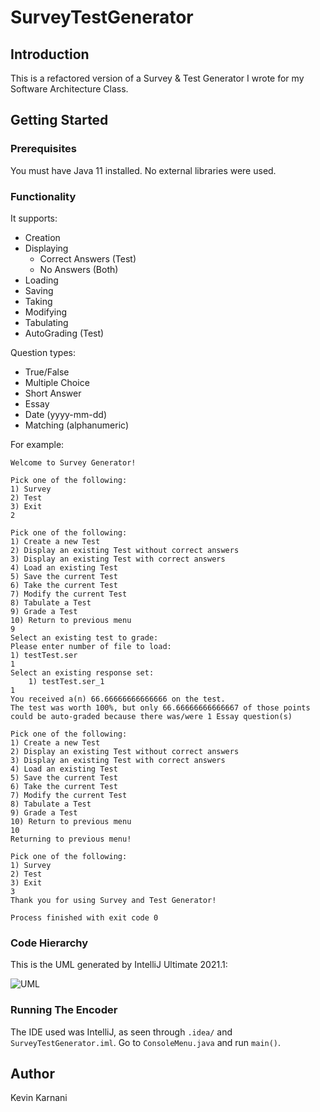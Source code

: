 # SurveyTestGenerator

## Introduction

This is a refactored version of a Survey & Test Generator I wrote for my Software Architecture Class.

## Getting Started

### Prerequisites

You must have Java 11 installed. No external libraries were used.

### Functionality

It supports:

* Creation
* Displaying
  * Correct Answers (Test)
  * No Answers (Both)
* Loading
* Saving
* Taking
* Modifying
* Tabulating
* AutoGrading (Test)

Question types:

* True/False
* Multiple Choice
* Short Answer
* Essay
* Date (yyyy-mm-dd)
* Matching (alphanumeric)

For example:

```
Welcome to Survey Generator!

Pick one of the following:
1) Survey
2) Test
3) Exit
2

Pick one of the following:
1) Create a new Test
2) Display an existing Test without correct answers
3) Display an existing Test with correct answers
4) Load an existing Test
5) Save the current Test
6) Take the current Test
7) Modify the current Test
8) Tabulate a Test
9) Grade a Test
10) Return to previous menu
9
Select an existing test to grade:
Please enter number of file to load: 
1) testTest.ser
1
Select an existing response set:
	1) testTest.ser_1
1
You received a(n) 66.66666666666666 on the test.
The test was worth 100%, but only 66.66666666666667 of those points could be auto-graded because there was/were 1 Essay question(s)

Pick one of the following:
1) Create a new Test
2) Display an existing Test without correct answers
3) Display an existing Test with correct answers
4) Load an existing Test
5) Save the current Test
6) Take the current Test
7) Modify the current Test
8) Tabulate a Test
9) Grade a Test
10) Return to previous menu
10
Returning to previous menu!

Pick one of the following:
1) Survey
2) Test
3) Exit
3
Thank you for using Survey and Test Generator!

Process finished with exit code 0
```

### Code Hierarchy

This is the UML generated by IntelliJ Ultimate 2021.1:

![UML](https://i.imgur.com/Cwg8tei.png)

### Running The Encoder

The IDE used was IntelliJ, as seen through `.idea/` and `SurveyTestGenerator.iml`.
Go to `ConsoleMenu.java` and run `main()`.

## Author

Kevin Karnani